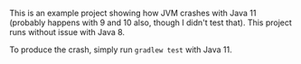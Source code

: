 This is an example project showing how JVM crashes with Java 11 (probably happens with 9 and 10 also, though I didn't test that).
This project runs without issue with Java 8.

To produce the crash, simply run `gradlew test` with Java 11.
